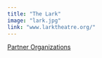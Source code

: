```yaml
---
title: "The Lark"
image: "lark.jpg"
link: "www.larktheatre.org/"
---
```


[Partner Organizations](/about/partner-organizations)